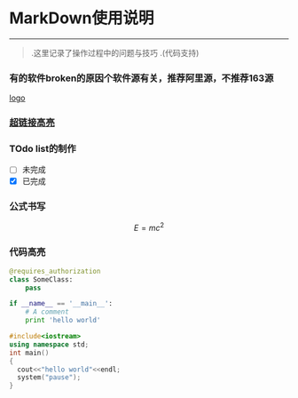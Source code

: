 # MarkDown使用说明
------
>.这里记录了操作过程中的问题与技巧
>.(代码支持)

### 有的软件broken的原因个软件源有关，推荐阿里源，不推荐163源

[logo](https://www.zybuluo.com/static/img/logo.png)
### [超链接高亮]( https://www.zybuluo.com/cmd/ )

### TOdo list的制作

- [ ] 未完成
- [X] 已完成

### 公式书写
$$E=mc^2$$

### 代码高亮
```python
@requires_authorization
class SomeClass:
    pass

if __name__ == '__main__':
    # A comment
    print 'hello world'
```

```C++
#include<iostream>
using namespace std;
int main()
{
  cout<<"hello world"<<endl;
  system("pause");
}
```

